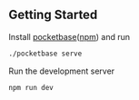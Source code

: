 ## Getting Started

Install [pocketbase](https://pocketbase.io/docs/)([npm](https://www.npmjs.com/package/pocketbase)) and run

```bash
./pocketbase serve
```

Run the development server

```bash
npm run dev
```
